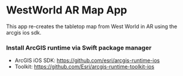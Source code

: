 # WestWorld AR Map App

This app re-creates the tabletop map from West World in AR using the arcgis ios sdk.

### Install ArcGIS runtime via Swift package manager
- ArcGIS iOS SDK: https://github.com/esri/arcgis-runtime-ios
- Toolkit: https://github.com/Esri/arcgis-runtime-toolkit-ios
